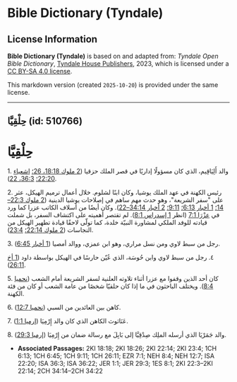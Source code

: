# Bible Dictionary (Tyndale)

## License Information

**Bible Dictionary (Tyndale)** is based on and adapted from: _Tyndale Open Bible Dictionary_, [Tyndale House Publishers](https://tyndaleopenresources.com/), 2023, which is licensed under a [CC BY-SA 4.0 license](https://creativecommons.org/licenses/by-sa/4.0/legalcode.en).

This markdown version (created `2025-10-20`) is provided under the same license.



--------------------------------

## حِلْقِيَّا (id: 510766)

حِلْقِيَّا
==========

1\. والد أَلِيَاقِيم، الذي كان مسؤولًا إداريًا في قصر الملك حزقيا ([2 ملوك 18:18، 26؛](https://ref.ly/2Kgs18:18,2Kgs18:26) [إشعياء 22:20؛](https://ref.ly/Isa22:20) [36:3، 22](https://ref.ly/Isa36:3,Isa36:22)).

2\. رئيس الكهنة في عهد الملك يوشيا، وكان ابنًا لشلوم. خلال أعمال ترميم الهيكل، عثر على "سفر الشريعة"، وهو حدث مهم ساهم في إصلاحات يوشيا الدينية ([2 ملوك 22:3–14؛](https://ref.ly/2Kgs22:3-2Kgs22:14) [1 أخبار 6:13؛](https://ref.ly/1Chr6:13) [9:11؛](https://ref.ly/1Chr9:11) [2 أخبار 34:14–22](https://ref.ly/2Chr34:14-2Chr34:22)). وكان أيضًا من أسلاف الكاتب عزرا كما ورد في [عزْرَا 7:1](https://ref.ly/Ezra7:1) (انظر [1 إسدراس 8:1](https://ref.ly/1Esd8:1)). لم تقتصر أهميته على اكتشاف السفر، بل شملت قيادته للوفد الملكي لمشاورة النبيّة خلدة، كما تولّى لاحقًا قيادة تطهير الهيكل من النجاسات ([2 ملوك 22:14؛](https://ref.ly/2Kgs22:14) [23:4](https://ref.ly/2Kgs23:4)).

3\. رجل من سبط لاوي ومن نسل مراري، وهو ابن عمزي، ووالد أمصيا ([1 أخبار 6:45](https://ref.ly/1Chr6:45)).

٤. رجل من سبط لاوي وابن حُوسَة، الذي عُيّن حارسًا في الهيكل بواسطة داود ([1 أخ 26:11](https://ref.ly/1Chr26:11)).

5\. كان أحد الذين وقفوا مع عزرا أثناء تلاوته العلنية لسفر الشريعة أمام الشعب ([نحميا 8:4](https://ref.ly/Neh8:4)). ويختلف الباحثون في ما إذا كان حلقيّا شخصًا من عامة الشعب أو كان من فئة الكهنة.

6\. كاهن بين العائدين من السبي ([نحميا 12:7](https://ref.ly/Neh12:7)).

7\. عَنَاثوث الكاهن الذي كان والد إِرْمِيَا ([إرميا 1:1](https://ref.ly/Jer1:1)).

8\. والد جَمَرْيَا الذي أرسله الملِك صِدْقِيَّا إلى بَابِلَ مع رسالة ضمان من إِرْمِيَا ([إرميا 29:3](https://ref.ly/Jer29:3)).

* **Associated Passages:** 2KI 18:18; 2KI 18:26; 2KI 22:14; 2KI 23:4; 1CH 6:13; 1CH 6:45; 1CH 9:11; 1CH 26:11; EZR 7:1; NEH 8:4; NEH 12:7; ISA 22:20; ISA 36:3; ISA 36:22; JER 1:1; JER 29:3; 1ES 8:1; 2KI 22:3–2KI 22:14; 2CH 34:14–2CH 34:22


